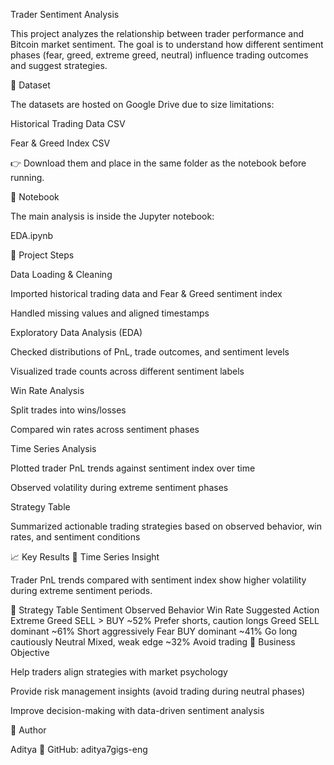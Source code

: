Trader Sentiment Analysis

This project analyzes the relationship between trader performance and Bitcoin market sentiment.
The goal is to understand how different sentiment phases (fear, greed, extreme greed, neutral) influence trading outcomes and suggest strategies.

📂 Dataset

The datasets are hosted on Google Drive due to size limitations:

Historical Trading Data CSV

Fear & Greed Index CSV

👉 Download them and place in the same folder as the notebook before running.

📒 Notebook

The main analysis is inside the Jupyter notebook:

EDA.ipynb

🔄 Project Steps

Data Loading & Cleaning

Imported historical trading data and Fear & Greed sentiment index

Handled missing values and aligned timestamps

Exploratory Data Analysis (EDA)

Checked distributions of PnL, trade outcomes, and sentiment levels

Visualized trade counts across different sentiment labels

Win Rate Analysis

Split trades into wins/losses

Compared win rates across sentiment phases

Time Series Analysis

Plotted trader PnL trends against sentiment index over time

Observed volatility during extreme sentiment phases

Strategy Table

Summarized actionable trading strategies based on observed behavior, win rates, and sentiment conditions

📈 Key Results
🔹 Time Series Insight

Trader PnL trends compared with sentiment index show higher volatility during extreme sentiment periods.

🔹 Strategy Table
Sentiment	Observed Behavior	Win Rate	Suggested Action
Extreme Greed	SELL > BUY	~52%	Prefer shorts, caution longs
Greed	SELL dominant	~61%	Short aggressively
Fear	BUY dominant	~41%	Go long cautiously
Neutral	Mixed, weak edge	~32%	Avoid trading
🎯 Business Objective

Help traders align strategies with market psychology

Provide risk management insights (avoid trading during neutral phases)

Improve decision-making with data-driven sentiment analysis

👤 Author

Aditya
📌 GitHub: aditya7gigs-eng
